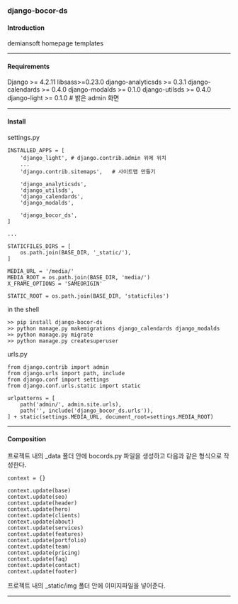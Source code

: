 ### django-bocor-ds

#### Introduction 
demiansoft homepage templates

---
#### Requirements

Django >= 4.2.11
libsass>=0.23.0
django-analyticsds >= 0.3.1
django-calendards >= 0.4.0
django-modalds >= 0.1.0
django-utilsds >= 0.4.0
django-light >= 0.1.0   # 밝은 admin 화면

---
#### Install

settings.py  
```  
INSTALLED_APPS = [    
    'django_light', # django.contrib.admin 위에 위치
    ...
    'django.contrib.sitemaps',   # 사이트맵 만들기
    
	'django_analyticsds',  
	'django_utilsds',  
	'django_calendards',  
	'django_modalds',  
	  
	'django_bocor_ds',
]

...

STATICFILES_DIRS = [
    os.path.join(BASE_DIR, '_static/'),
]

MEDIA_URL = '/media/'  
MEDIA_ROOT = os.path.join(BASE_DIR, 'media/')  
X_FRAME_OPTIONS = 'SAMEORIGIN'  
  
STATIC_ROOT = os.path.join(BASE_DIR, 'staticfiles')  

```

in the shell
```
>> pip install django-bocor-ds
>> python manage.py makemigrations django_calendards django_modalds
>> python manage.py migrate
>> python manage.py createsuperuser
```


urls.py
```
from django.contrib import admin  
from django.urls import path, include  
from django.conf import settings  
from django.conf.urls.static import static  
  
urlpatterns = [  
    path('admin/', admin.site.urls),  
    path('', include('django_bocor_ds.urls')),  
] + static(settings.MEDIA_URL, document_root=settings.MEDIA_ROOT)
```

---
#### Composition

프로젝트 내의 \_data 폴더 안에 bocords.py 파일을 생성하고 다음과 같은 형식으로 작성한다.

```
context = {}

context.update(base)
context.update(seo)
context.update(header)
context.update(hero)
context.update(clients)
context.update(about)
context.update(services)
context.update(features)
context.update(portfolio)
context.update(team)
context.update(pricing)
context.update(faq)
context.update(contact)
context.update(footer)

```
프로젝트 내의 \_static/img 폴더 안에 이미지파일을 넣어준다.

---

